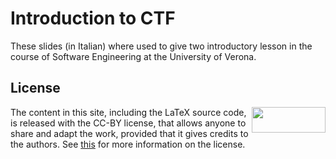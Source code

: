 # Introduction to CTF

These slides (in Italian) where used to give two introductory lesson in the course of Software Engineering at the University of Verona.

## License

<a href="https://creativecommons.org/licenses/by/4.0/"><img decoding="async" src="https://mirrors.creativecommons.org/presskit/buttons/88x31/png/by.png" width="118" height="41" align="right"></a>

The content in this site, including the LaTeX source code, is released with the CC-BY license, that
allows anyone to share and adapt the work, provided that it gives credits to the authors. See [this](https://creativecommons.org/licenses/by/4.0/) for more information on the license.
